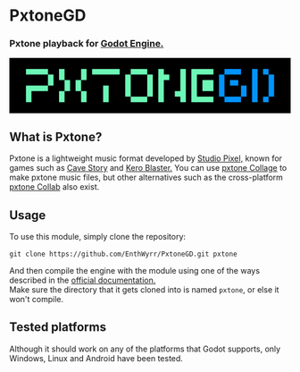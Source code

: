 # PxtoneGD

### Pxtone playback for [Godot Engine.](https://godotengine.org/ "Godot Engine.")
<div align="center"> <img src="ModuleLogo.png" alt="PxtoneGD Logo" style="display: block" /> </div>

## What is Pxtone?

Pxtone is a lightweight music format developed by [Studio Pixel,](https://studiopixel.jp/ "Studio Pixel,") known for games such as [Cave Story](https://www.cavestory.org/ "Cave Story") and [Kero Blaster.](https://store.steampowered.com/app/292500/Kero_Blaster/ "Kero Blaster.")
You can use [pxtone Collage](https://pxtone.org/downloads/ "pxtone Collage") to make pxtone music files, but other alternatives such as the cross-platform [pxtone Collab](https://yuxshao.github.io/ptcollab/ "pxtone Collab") also exist.

## Usage

To use this module, simply clone the repository:

```
git clone https://github.com/EnthWyrr/PxtoneGD.git pxtone
```

And then compile the engine with the module using one of the ways described in the [official documentation.](https://docs.godotengine.org/en/latest/contributing/development/core_and_modules/custom_modules_in_cpp.html)\
Make sure the directory that it gets cloned into is named `pxtone`, or else it won't compile.

## Tested platforms

Although it should work on any of the platforms that Godot supports, only Windows, Linux and Android have been tested.
